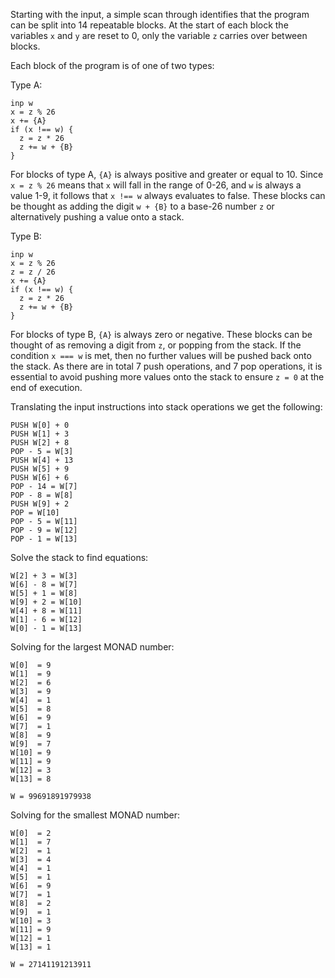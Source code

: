 Starting with the input, a simple scan through identifies that the program can be split into 14 repeatable blocks.
At the start of each block the variables `x` and `y` are reset to 0, only the variable `z` carries over between blocks.

Each block of the program is of one of two types:

Type A:

```
inp w
x = z % 26
x += {A}
if (x !== w) {
  z = z * 26
  z += w + {B}
}
```

For blocks of type A, `{A}` is always positive and greater or equal to 10. Since `x = z % 26` means that `x` will fall in the range of 0-26, and `w` is always a value 1-9, it follows that `x !== w` always evaluates to false.
These blocks can be thought as adding the digit `w + {B}` to a base-26 number `z` or alternatively pushing a value onto a stack.

Type B:

```
inp w
x = z % 26
z = z / 26
x += {A}
if (x !== w) {
  z = z * 26
  z += w + {B}
}
```

For blocks of type B, `{A}` is always zero or negative. These blocks can be thought of as removing a digit from `z`, or popping from the stack. If the condition `x === w` is met, then no further values will be pushed back onto the stack.
As there are in total 7 push operations, and 7 pop operations, it is essential to avoid pushing more values onto the stack to ensure `z = 0` at the end of execution.

Translating the input instructions into stack operations we get the following:

```
PUSH W[0] + 0
PUSH W[1] + 3
PUSH W[2] + 8
POP - 5 = W[3]
PUSH W[4] + 13
PUSH W[5] + 9
PUSH W[6] + 6
POP - 14 = W[7]
POP - 8 = W[8]
PUSH W[9] + 2
POP = W[10]
POP - 5 = W[11]
POP - 9 = W[12]
POP - 1 = W[13]
```

Solve the stack to find equations:

```
W[2] + 3 = W[3]
W[6] - 8 = W[7]
W[5] + 1 = W[8]
W[9] + 2 = W[10]
W[4] + 8 = W[11]
W[1] - 6 = W[12]
W[0] - 1 = W[13]
```

Solving for the largest MONAD number:

```
W[0]  = 9
W[1]  = 9
W[2]  = 6
W[3]  = 9
W[4]  = 1
W[5]  = 8
W[6]  = 9
W[7]  = 1
W[8]  = 9
W[9]  = 7
W[10] = 9
W[11] = 9
W[12] = 3
W[13] = 8

W = 99691891979938
```

Solving for the smallest MONAD number:

```
W[0]  = 2
W[1]  = 7
W[2]  = 1
W[3]  = 4
W[4]  = 1
W[5]  = 1
W[6]  = 9
W[7]  = 1
W[8]  = 2
W[9]  = 1
W[10] = 3
W[11] = 9
W[12] = 1
W[13] = 1

W = 27141191213911
```
